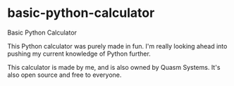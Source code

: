 # basic-python-calculator
Basic Python Calculator


This Python calculator was purely made in fun.
I'm really looking ahead into pushing my current knowledge of Python further.

This calculator is made by me, and is also owned by Quasm Systems.
It's also open source and free to everyone.
